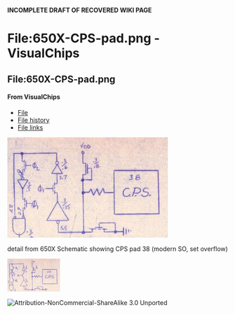 **INCOMPLETE DRAFT OF RECOVERED WIKI PAGE**

# File:650X-CPS-pad.png - VisualChips


	

	
	


## File:650X-CPS-pad.png


	

		


#### From VisualChips


		

		

		

- [File](#file)
- [File history](#filehistory)
- [File links](#filelinks)

![File:650X-CPS-pad.png](images/1/13/650X-CPS-pad.png)


detail from 650X Schematic showing CPS pad 38 (modern SO, set overflow)



![Thumbnail for version as of 14:47, 9 April 2012](images/thumb/1/13/650X-CPS-pad.png/120px-650X-CPS-pad.png)



![Attribution-NonCommercial-ShareAlike 3.0 Unported](http://i.creativecommons.org/l/by-nc-sa/3.0/88x31.png)

